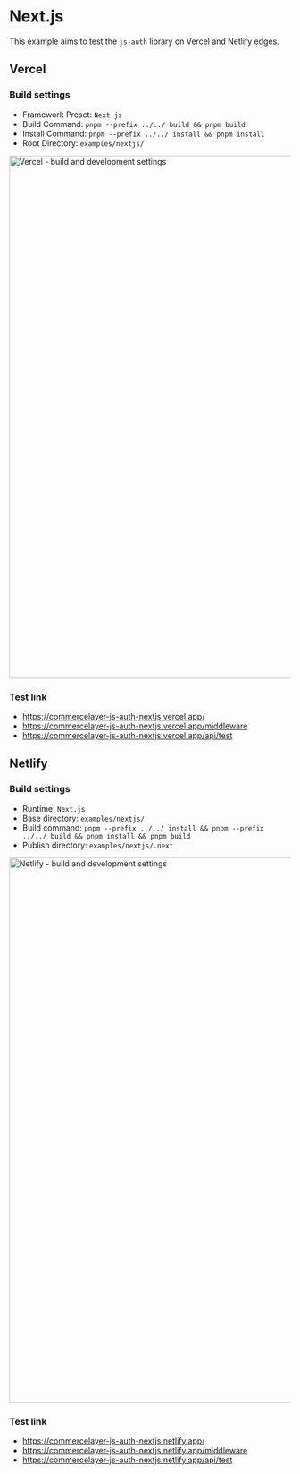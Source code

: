 # Next.js

This example aims to test the `js-auth` library on Vercel and Netlify edges.


## Vercel

### Build settings

- Framework Preset: `Next.js`
- Build Command: `pnpm --prefix ../../ build && pnpm build`
- Install Command: `pnpm --prefix ../../ install && pnpm install`
- Root Directory: `examples/nextjs/`

<img width="935" alt="Vercel - build and development settings" src="https://github.com/user-attachments/assets/d6f21a5c-7da6-4566-aa47-be6f8095c933">

### Test link

- https://commercelayer-js-auth-nextjs.vercel.app/
- https://commercelayer-js-auth-nextjs.vercel.app/middleware
- https://commercelayer-js-auth-nextjs.vercel.app/api/test

## Netlify

### Build settings

- Runtime: `Next.js`
- Base directory: `examples/nextjs/`
- Build command: `pnpm --prefix ../../ install && pnpm --prefix ../../ build && pnpm install && pnpm build`
- Publish directory: `examples/nextjs/.next`

<img width="975" alt="Netlify - build and development settings" src="https://github.com/user-attachments/assets/fcf94547-13d1-4320-b9f8-3193069c408d">

### Test link

- https://commercelayer-js-auth-nextjs.netlify.app/
- https://commercelayer-js-auth-nextjs.netlify.app/middleware
- https://commercelayer-js-auth-nextjs.netlify.app/api/test